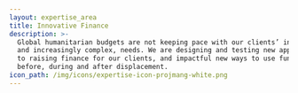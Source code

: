 ```yaml
---
layout: expertise_area
title: Innovative Finance
description: >-
  Global humanitarian budgets are not keeping pace with our clients’ increasing,
  and increasingly complex, needs. We are designing and testing new approaches
  to raising finance for our clients, and impactful new ways to use funds
  before, during and after displacement.
icon_path: /img/icons/expertise-icon-projmang-white.png
---
```


